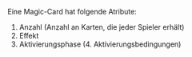 Eine Magic-Card hat folgende Atribute:
1. Anzahl (Anzahl an Karten, die jeder Spieler erhält)
2. Effekt 
3. Aktivierungsphase
(4. Aktivierungsbedingungen)